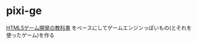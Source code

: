 # pixi-ge
[HTML5ゲーム開発の教科書](https://www.borndigital.co.jp/book/15374.html)
をベースにしてゲームエンジンっぽいもの(とそれを使ったゲーム)を作る

